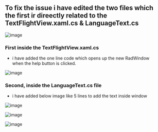 ## To fix the issue i have edited the two files which the first ir direectly related to the TextFlightView.xaml.cs & LanguageText.cs

![image](https://github.com/UbaydullohML/Bug_FIX_Ales/assets/75980506/6d005e62-6dc3-44c0-8525-175e3617aa6e)

### First inside the TextFlightView.xaml.cs
- i have added the one line code which opens up the new RadWindow when the help button is clicked.
  
![image](https://github.com/UbaydullohML/Bug_FIX_Ales/assets/75980506/5d5ad339-8120-4431-9e62-5d83b992d50c)



### Second, inside the LanguageText.cs file
- i have added below image like 5 lines to add the text inside window
  
![image](https://github.com/UbaydullohML/Bug_FIX_Ales/assets/75980506/dcf6c663-30d3-4a28-b635-41ccff425dd1)

![image](https://github.com/UbaydullohML/Bug_FIX_Ales/assets/75980506/2dedbd9a-8d9f-4241-9437-72054da78769)

![image](https://github.com/UbaydullohML/Bug_FIX_Ales/assets/75980506/115e159e-04c1-4f66-9bae-241b1879d6a2)
